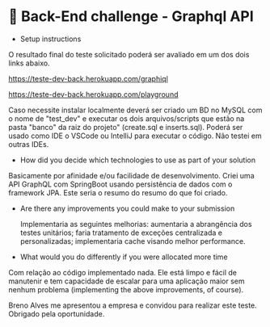 # 👾 Back-End challenge - Graphql API

- Setup instructions

O resultado final do teste solicitado poderá ser avaliado em um dos dois links abaixo.

https://teste-dev-back.herokuapp.com/graphiql

https://teste-dev-back.herokuapp.com/playground

Caso necessite instalar localmente deverá ser criado um BD no MySQL com o nome de "test_dev" e executar os dois arquivos/scripts que estão na pasta "banco" da raiz do projeto" (create.sql e inserts.sql). Poderá ser usado como IDE o VSCode ou IntelliJ para executar o código. Não testei em outras IDEs.

- How did you decide which technologies to use as part of your solution

Basicamente por afinidade e/ou facilidade de desenvolvimento.
Criei uma API GraphQL com SpringBoot usando persistência de dados com o framework JPA. Este seria o resumo do resumo do que foi criado.

- Are there any improvements you could make to your submission

  Implementaria as seguintes melhorias: aumentaria a abrangência dos testes unitários; faria tratamento de exceções centralizada e personalizadas; implementaria cache visando melhor performance.

- What would you do differently if you were allocated more time

Com relação ao código implementado nada. Ele está limpo e fácil de manutenir e tem capacidade de escalar para uma aplicação maior sem nenhum problema (implementing the above improvements, of course).

Breno Alves me apresentou a empresa e convidou para realizar este teste. Obrigado pela oportunidade.
